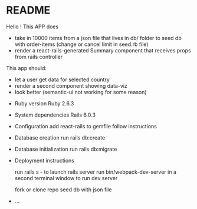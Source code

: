 # README

Hello ! This APP does
- take in 10000 items from a json file that lives in db/ folder to seed db with order-items
  (change or cancel limit in seed.rb file)
- render a react-rails-generated Summary component that receives props from rails controller

This app should:
- let a user get data for selected country
- render a second component showing data-viz
- look better (semantic-ui not working for some reason)



* Ruby version
  Ruby 2.6.3
* System dependencies
  Rails 6.0.3

* Configuration
  add react-rails to gemfile
  follow instructions

* Database creation
  run rails db:create

* Database initialization
  run rails db:migrate

* Deployment instructions

  run rails s - to launch rails server
  run bin/webpack-dev-server in a second terminal window to run dev server

  fork or clone repo
  seed db with json file

* ...
